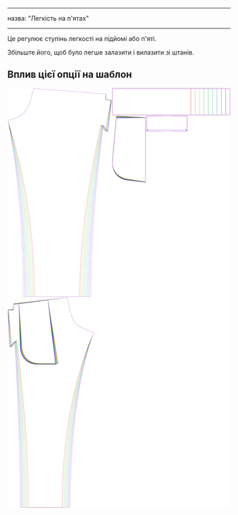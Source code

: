 - - -
назва: "Легкість на п'ятах"
- - -

Це регулює ступінь легкості на підйомі або п'яті.

Збільште його, щоб було легше залазити і вилазити зі штанів.

## Вплив цієї опції на шаблон

![На цьому зображенні показано вплив цієї опції шляхом накладання декількох варіантів, які мають різне значення для цієї опції](paco_heelease_sample.svg "Вплив цієї опції на шаблон")
